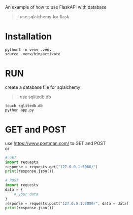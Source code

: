 An example of how to use FlaskAPI with database  
> I use sqlalchemy for flask
# Installation
```
python3 -m venv .venv  
source .venv/bin/activate  
```
# RUN
create a database file for sqlalchemy  
> I use sqlitedb.db  
```
touch sqlitedb.db  
python app.py
```

# GET and POST
use <https://www.postman.com/> to GET and POST  
or  
```python
# GET
import requests  
response = requests.get("127.0.0.1:5000/")  
print(response.json())  
  
# POST
import requests  
data = {
    # your data
}
response = requests.post("127.0.0.1:5000/", data = data)   
print(response.json())  
```